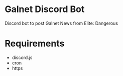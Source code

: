 # Galnet Discord Bot
Discord bot to post Galnet News from Elite: Dangerous

# Requirements
* discord.js
* cron
* https
